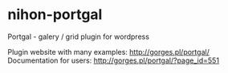 # nihon-portgal
Portgal - galery / grid plugin for wordpress

Plugin website with many examples: http://gorges.pl/portgal/
Documentation for users: http://gorges.pl/portgal/?page_id=551
